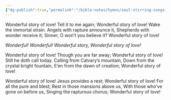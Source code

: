 ```yaml
---
{"dg-publish":true,"permalink":"/bible-notes/hymns/soul-stirring-songs-and-hymns/wonderful-story-of-love/","title":"Wonderful Story of Love"}
---
```



Wonderful story of love!
Tell it to me again;
Wonderful story of love!
Wake the immortal strain.
Angels with rapture announce it,
Shepherds with wonder receive it;
Sinner, O won’t you believe it?
Wonderful story of love!

*Wonderful! Wonderful!
Wonderful story, Wonderful story of love!*

Wonderful story of love!
Though you are far away;
Wonderful story of love!
Still he doth call today.
Calling from Calvary’s mountain,
Down from the crystal bright fountain,
E’en from the dawn of creation;
Wonderful story of love!

Wonderful story of love!
Jesus provides a rest;
Wonderful story of love!
For all the pure and blest;
Rest in those mansions above us,
With those who’ve gone on before us,
Singing the rapturous chorus;
Wonderful story of love!